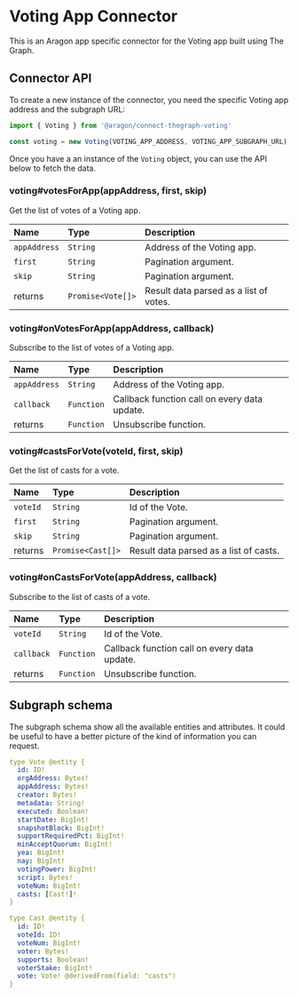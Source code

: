 # Voting App Connector

This is an Aragon app specific connector for the Voting app built using The Graph.

## Connector API

To create a new instance of the connector, you need the specific Voting app address and the subgraph URL:

```javascript
import { Voting } from '@aragon/connect-thegraph-voting'

const voting = new Voting(VOTING_APP_ADDRESS, VOTING_APP_SUBGRAPH_URL)
```

Once you have a an instance of the `Voting` object, you can use the API below to fetch the data.

### voting\#votesForApp\(appAddress, first, skip\)

Get the list of votes of a Voting app.

| Name         | Type              | Description                            |
| :----------- | :---------------- | :------------------------------------- |
| `appAddress` | `String`          | Address of the Voting app.             |
| `first`      | `String`          | Pagination argument.                   |
| `skip`       | `String`          | Pagination argument.                   |
| returns      | `Promise<Vote[]>` | Result data parsed as a list of votes. |

### voting\#onVotesForApp\(appAddress, callback\)

Subscribe to the list of votes of a Voting app.

| Name         | Type       | Description                                  |
| :----------- | :--------- | :------------------------------------------- |
| `appAddress` | `String`   | Address of the Voting app.                   |
| `callback`   | `Function` | Callback function call on every data update. |
| returns      | `Function` | Unsubscribe function.                        |

### voting\#castsForVote\(voteId, first, skip\)

Get the list of casts for a vote.

| Name     | Type              | Description                            |
| :------- | :---------------- | :------------------------------------- |
| `voteId` | `String`          | Id of the Vote.                        |
| `first`  | `String`          | Pagination argument.                   |
| `skip`   | `String`          | Pagination argument.                   |
| returns  | `Promise<Cast[]>` | Result data parsed as a list of casts. |

### voting\#onCastsForVote\(appAddress, callback\)

Subscribe to the list of casts of a vote.

| Name       | Type       | Description                                  |
| :--------- | :--------- | :------------------------------------------- |
| `voteId`   | `String`   | Id of the Vote.                              |
| `callback` | `Function` | Callback function call on every data update. |
| returns    | `Function` | Unsubscribe function.                        |

## Subgraph schema

The subgraph schema show all the available entities and attributes. It could be useful to have a better picture of the kind of information you can request.

```yaml
type Vote @entity {
  id: ID!
  orgAddress: Bytes!
  appAddress: Bytes!
  creator: Bytes!
  metadata: String!
  executed: Boolean!
  startDate: BigInt!
  snapshotBlock: BigInt!
  supportRequiredPct: BigInt!
  minAcceptQuorum: BigInt!
  yea: BigInt!
  nay: BigInt!
  votingPower: BigInt!
  script: Bytes!
  voteNum: BigInt!
  casts: [Cast!]!
}

type Cast @entity {
  id: ID!
  voteId: ID!
  voteNum: BigInt!
  voter: Bytes!
  supports: Boolean!
  voterStake: BigInt!
  vote: Vote! @derivedFrom(field: "casts")
}
```
